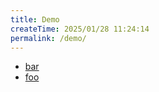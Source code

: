 ```yaml
---
title: Demo
createTime: 2025/01/28 11:24:14
permalink: /demo/
---
```


- [bar](./bar.md)
- [foo](./foo.md)
